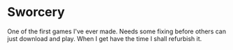 # Sworcery

One of the first games I've ever made. Needs some fixing before others can just download and play. When I get have the time I shall refurbish it.
